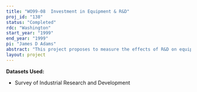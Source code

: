 ```yaml
---
title: "WO99-08  Investment in Equipment & R&D"
proj_id: "138"
status: "Completed"
rdc: "Washington"
start_year: "1999"
end_year: "1999"
pi: "James D Adams"
abstract: "This project proposes to measure the effects of R&D on equipment spending at the plant level. Beginning with a descriptive analysis of investment spikes, we intend to measure the influence of R&D on the frequency of large investment episodes both in cross-section and (data permitting) in time series. A separate analysis seeks to estimate the effect of R&D on the decision to invest in physical capital. An accompanying theoretical analysis sets forth the parameters of interest, which we shall attempt to estimate based on investment behavior."
layout: project
---
```


**Datasets Used:**

  - Survey of Industrial Research and Development 

